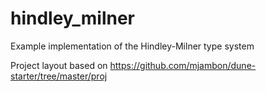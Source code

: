 # hindley_milner

Example implementation of the Hindley-Milner type system

Project layout based on https://github.com/mjambon/dune-starter/tree/master/proj

